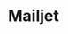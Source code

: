 ---
facebook: https://facebook.com/mailjet
git: https://github.com/mailjet
googleplus: https://plus.google.com/+MailjetEN
instagram: https://instagram.com/mailjet
linkedin: https://linkedin.com/company/mailjet
logohandle: mailjet
sort: mailjet
title: Mailjet
twitter: https://x.com/mailjet
website: https://www.mailjet.com/
wikipedia: https://en.wikipedia.org/wiki/Mailjet
youtube: https://youtube.com/MailjetTV
---